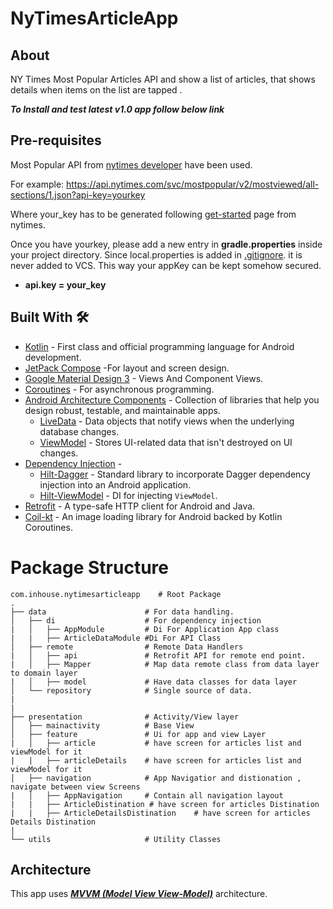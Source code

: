 # NyTimesArticleApp


## About
NY Times Most Popular Articles API and show a list of articles, that
shows details when items on the list are tapped .

***To Install and test latest v1.0 app follow below link***

## Pre-requisites
Most Popular API from [nytimes developer](https://developer.nytimes.com/apis) have been used.

For example: https://api.nytimes.com/svc/mostpopular/v2/mostviewed/all-sections/1.json?api-key=yourkey

Where your_key has to be generated following [get-started](https://developer.nytimes.com/get-started) page from nytimes.

Once you have yourkey, please add a new entry in **gradle.properties** inside your project directory. Since local.properties is added in [.gitignore](https://github.com/roymithun/NyTimesArticleApp/blob/master/.gitignore). it is never added to VCS. This way your appKey can be kept somehow secured.
- **api.key = your_key**

## Built With 🛠
- [Kotlin](https://kotlinlang.org/) - First class and official programming language for Android development.
- [JetPack Compose](https://developer.android.com/jetpack/compose?gclid=CjwKCAjwvpCkBhB4EiwAujULMrbD-3XP1RIuGOIBrWF8be1gGksAJ0z_B36Im37TdmjRpiKPNzSzVRoCHe0QAvD_BwE&gclsrc=aw.ds) -For layout and screen design.
- [Google Material Design 3](https://m3.material.io/components) - Views And Component Views.
- [Coroutines](https://kotlinlang.org/docs/reference/coroutines-overview.html) - For asynchronous programming.
- [Android Architecture Components](https://developer.android.com/topic/libraries/architecture) - Collection of libraries that help you design robust, testable, and maintainable apps.
  - [LiveData](https://developer.android.com/topic/libraries/architecture/livedata) - Data objects that notify views when the underlying database changes.
  - [ViewModel](https://developer.android.com/topic/libraries/architecture/viewmodel) - Stores UI-related data that isn't destroyed on UI changes. 
- [Dependency Injection](https://developer.android.com/training/dependency-injection) -
  - [Hilt-Dagger](https://dagger.dev/hilt/) - Standard library to incorporate Dagger dependency injection into an Android application.
  - [Hilt-ViewModel](https://developer.android.com/training/dependency-injection/hilt-jetpack) - DI for injecting `ViewModel`.
- [Retrofit](https://square.github.io/retrofit/) - A type-safe HTTP client for Android and Java.
- [Coil-kt](https://coil-kt.github.io/coil/) - An image loading library for Android backed by Kotlin Coroutines.

# Package Structure
    
    com.inhouse.nytimesarticleapp    # Root Package
    .
    ├── data                      # For data handling.
    │   ├── di                    # For dependency injection
    |   │   ├── AppModule         # Di For Application App class 
    |   |   ├── ArticleDataModule #Di For API Class
    │   ├── remote                # Remote Data Handlers     
    |   │   ├── api               # Retrofit API for remote end point.
    |   │   ├── Mapper            # Map data remote class from data layer to domain layer
    |   │   ├── model             # Have data classes for data layer
    │   └── repository            # Single source of data.
    |
    |
    ├── presentation              # Activity/View layer
    │   ├── mainactivity          # Base View
    │   ├── feature               # Ui for app and view Layer 
    |   │   ├── article           # have screen for articles list and viewModel for it
    |   |   ├── articleDetails    # have screen for articles list and viewModel for it
    │   ├── navigation            # App Navigatior and distionation , navigate between view Screens 
    |   │   ├── AppNavigation     # Contain all navigation layout 
    |   |   ├── ArticleDistination # have screen for articles Distination
    |   |   ├── ArticleDetailsDistination    # have screen for articles Details Distination
    |
    └── utils                     # Utility Classes 

## Architecture
This app uses [***MVVM (Model View View-Model)***](https://developer.android.com/jetpack/docs/guide#recommended-app-arch) architecture.

